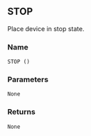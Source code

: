 ## STOP

Place device in stop state.


### Name

`STOP ()`


### Parameters

`None`


### Returns

`None
`